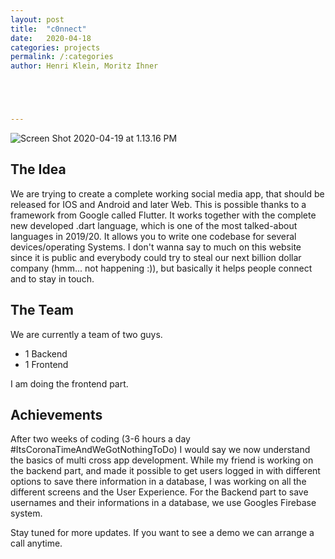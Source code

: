 ```yaml
---
layout: post
title:  "c0nnect"
date:   2020-04-18
categories: projects
permalink: /:categories
author: Henri Klein, Moritz Ihner





---
```


![Screen Shot 2020-04-19 at 1.13.16 PM](https://tva1.sinaimg.cn/large/007S8ZIlgy1gdzaty3l4jj31z40u0qmn.jpg)

## The Idea

We are trying to create a complete working social media app, that should be released for IOS and Android and later Web. This is possible thanks to a framework from Google called Flutter. It works together with the complete new developed .dart language, which is one of the most talked-about languages in 2019/20. It allows you to write one codebase for several devices/operating Systems. I don't wanna say to much on this website since it is public and everybody could try to steal our next billion dollar company (hmm... not happening :)), but basically it helps people connect and to stay in touch.

## The Team

We are currently a team of two guys.

 * 1 Backend
 * 1 Frontend

 I am doing the frontend part.

## Achievements

After two weeks of coding (3-6 hours a day #ItsCoronaTimeAndWeGotNothingToDo) I would say we now understand the basics of multi cross app development. While my friend is working on the backend part, and made it possible to get users logged in with different options to save there information in a database, I was working on all the different screens and the User Experience. For the Backend part to save usernames and their informations in a database, we use Googles Firebase system.

Stay tuned for more updates. If you want to see a demo we can arrange a call anytime.

